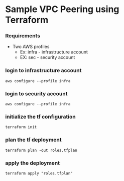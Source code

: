 # Sample VPC Peering using Terraform


### Requirements
- Two AWS profiles
    - Ex: infra - infrastructure account
    - EX: sec   - security account

### login to infrastructure account
```aws configure --profile infra```

### login to security account
```aws configure --profile infra```


### initialize the tf configuration
```terraform init```

### plan the tf deployment
```terraform plan -out roles.tfplan```

### apply the deployment
```terraform apply "roles.tfplan"```